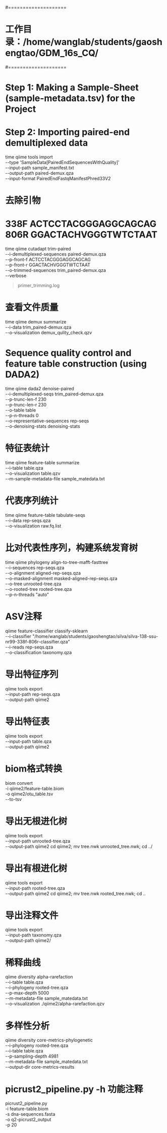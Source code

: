 #====================
# 工作目录：/home/wanglab/students/gaoshengtao/GDM_16s_CQ/
#====================


# Step 1: Making a Sample-Sheet (sample-metadata.tsv) for the Project
# Step 2: Importing paired-end demultiplexed data
time qiime tools import \
--type 'SampleData[PairedEndSequencesWithQuality]' \
--input-path sample_manifest.txt \
--output-path paired-demux.qza \
--input-format PairedEndFastqManifestPhred33V2

# 去除引物
# 338F	ACTCCTACGGGAGGCAGCAG	806R	GGACTACHVGGGTWTCTAAT
time qiime cutadapt trim-paired \
--i-demultiplexed-sequences paired-demux.qza \
--p-front-f ACTCCTACGGGAGGCAGCAG \
--p-front-r GGACTACHVGGGTWTCTAAT  \
--o-trimmed-sequences trim_paired-demux.qza \
--verbose 
> primer_trimming.log

# 查看文件质量

time qiime demux summarize \
   --i-data trim_paired-demux.qza \
   --o-visualization demux_qulity_check.qzv
   
# Sequence quality control and feature table construction (using DADA2)

time qiime dada2 denoise-paired \
--i-demultiplexed-seqs trim_paired-demux.qza \
--p-trunc-len-f 230 \
--p-trunc-len-r 230 \
--o-table table \
--p-n-threads 0 \
--o-representative-sequences rep-seqs \
--o-denoising-stats denoising-stats

# 特征表统计

time qiime feature-table summarize \
--i-table table.qza \
--o-visualization table.qzv \
--m-sample-metadata-file sample_matedata.txt

# 代表序列统计

time qiime feature-table tabulate-seqs \
--i-data rep-seqs.qza \
--o-visualization raw.fq.list

# 比对代表性序列，构建系统发育树

time qiime phylogeny align-to-tree-mafft-fasttree \
--i-sequences rep-seqs.qza \
--o-alignment aligned-rep-seqs.qza \
--o-masked-alignment masked-aligned-rep-seqs.qza \
--o-tree unrooted-tree.qza \
--o-rooted-tree rooted-tree.qza \
--p-n-threads "auto" 

# ASV注释

qiime feature-classifier classify-sklearn \
   --i-classifier "/home/wanglab/students/gaoshengtao/silva/silva-138-ssu-nr99-338f-806r-classifier.qza" \
   --i-reads rep-seqs.qza \
   --o-classification taxonomy.qza
   
# 导出特征序列

qiime tools export \
--input-path rep-seqs.qza \
--output-path qiime2 

# 导出特征表

qiime tools export \
--input-path table.qza \
--output-path qiime2 

# biom格式转换

biom convert \
-i qiime2/feature-table.biom \
-o qiime2/otu_table.tsv \
--to-tsv 
   
# 导出无根进化树

qiime tools export \
--input-path unrooted-tree.qza \
--output-path qiime2
cd qiime2; mv tree.nwk unrooted_tree.nwk; cd ../

# 导出有根进化树

qiime tools export \
--input-path rooted-tree.qza \
--output-path qiime2
cd qiime2; mv tree.nwk rooted_tree.nwk; cd ..

# 导出注释文件

qiime tools export \
--input-path taxonomy.qza \
--output-path qiime2/

# 稀释曲线

qiime diversity alpha-rarefaction \
   --i-table table.qza \
   --i-phylogeny rooted-tree.qza \
   --p-max-depth 5000 \
   --m-metadata-file sample_matedata.txt \
   --o-visualization ./qiime2/alpha-rarefaction.qzv 
   
# 多样性分析

 qiime diversity core-metrics-phylogenetic \
   --i-phylogeny rooted-tree.qza \
   --i-table table.qza \
   --p-sampling-depth 4981 \
   --m-metadata-file sample_matedata.txt \
   --output-dir core-metrics-results
   
# picrust2_pipeline.py -h 功能注释

picrust2_pipeline.py \
   -i feature-table.biom \
   -s dna-sequences.fasta \
   -o q2-picrust2_output \
   -p 20 
   
